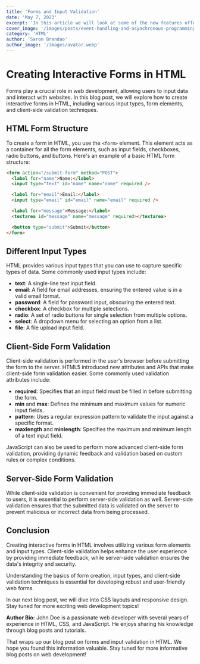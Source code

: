 ```yaml
---
title: 'Forms and Input Validation'
date: 'May 7, 2023'
excerpt: 'In this article we will look at some of the new features offered in version 8 of PHP'
cover_image: '/images/posts/event-handling-and-asynchronous-programming.webp'
category: 'HTML'
author: 'Saron Brandao'
author_image: '/images/avatar.webp'
---
```


# Creating Interactive Forms in HTML

Forms play a crucial role in web development, allowing users to input data and interact with websites. In this blog post, we will explore how to create interactive forms in HTML, including various input types, form elements, and client-side validation techniques.

## HTML Form Structure

To create a form in HTML, you use the `<form>` element. This element acts as a container for all the form elements, such as input fields, checkboxes, radio buttons, and buttons. Here's an example of a basic HTML form structure:

```html
<form action="/submit-form" method="POST">
  <label for="name">Name:</label>
  <input type="text" id="name" name="name" required />

  <label for="email">Email:</label>
  <input type="email" id="email" name="email" required />

  <label for="message">Message:</label>
  <textarea id="message" name="message" required></textarea>

  <button type="submit">Submit</button>
</form>
```

## Different Input Types

HTML provides various input types that you can use to capture specific types of data. Some commonly used input types include:

- **text**: A single-line text input field.
- **email**: A field for email addresses, ensuring the entered value is in a valid email format.
- **password**: A field for password input, obscuring the entered text.
- **checkbox**: A checkbox for multiple selections.
- **radio**: A set of radio buttons for single selection from multiple options.
- **select**: A dropdown menu for selecting an option from a list.
- **file**: A file upload input field.

## Client-Side Form Validation

Client-side validation is performed in the user's browser before submitting the form to the server. HTML5 introduced new attributes and APIs that make client-side form validation easier. Some commonly used validation attributes include:

- **required**: Specifies that an input field must be filled in before submitting the form.
- **min** and **max**: Defines the minimum and maximum values for numeric input fields.
- **pattern**: Uses a regular expression pattern to validate the input against a specific format.
- **maxlength** and **minlength**: Specifies the maximum and minimum length of a text input field.

JavaScript can also be used to perform more advanced client-side form validation, providing dynamic feedback and validation based on custom rules or complex conditions.

## Server-Side Form Validation

While client-side validation is convenient for providing immediate feedback to users, it is essential to perform server-side validation as well. Server-side validation ensures that the submitted data is validated on the server to prevent malicious or incorrect data from being processed.

## Conclusion

Creating interactive forms in HTML involves utilizing various form elements and input types. Client-side validation helps enhance the user experience by providing immediate feedback, while server-side validation ensures the data's integrity and security.

Understanding the basics of form creation, input types, and client-side validation techniques is essential for developing robust and user-friendly web forms.

In our next blog post, we will dive into CSS layouts and responsive design. Stay tuned for more exciting web development topics!

**Author Bio:** John Doe is a passionate web developer with several years of experience in HTML, CSS, and JavaScript. He enjoys sharing his knowledge through blog posts and tutorials.

That wraps up our blog post on forms and input validation in HTML. We hope you found this information valuable. Stay tuned for more informative blog posts on web development!
